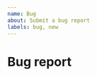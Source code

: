 ```yaml
---
name: Bug
about: Submit a bug report
labels: bug, new
---
```


<!--
Thanks for taking the time to improve cloud-init!

Please include the following in your bug report:

1. Your cloud provider
2. Any appropriate cloud-init configuration you can provide us
3. cloud-init logs:
  Run `sudo cloud-init collect-logs`. Add `--include-userdata` if
  there is no sensitive information in your userdata.

Include a minimal, reproducible example (<https://stackoverflow.com/help/minimal-reproducible-example>), if possible.
-->

# Bug report
